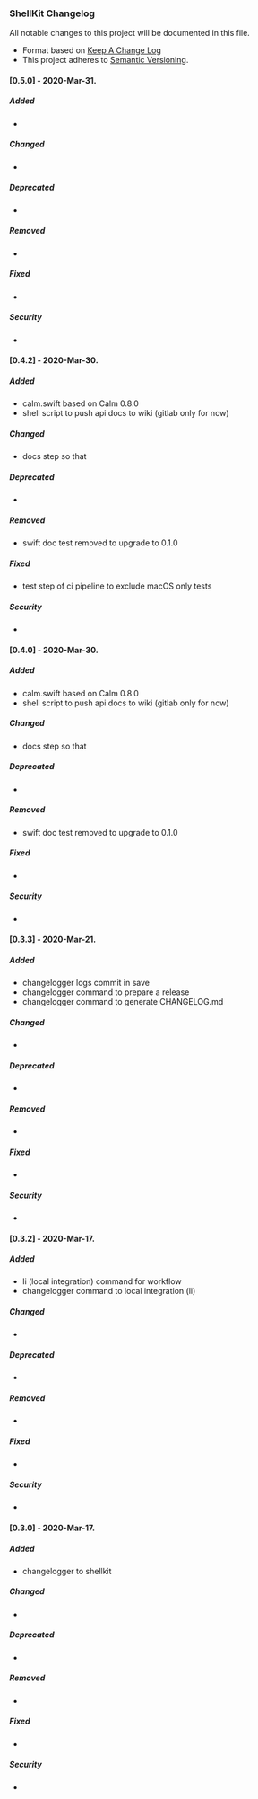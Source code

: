 ### ShellKit Changelog

All notable changes to this project will be documented in this file.

* Format based on [Keep A Change Log](https://keepachangelog.com/en/1.0.0/)
* This project adheres to [Semantic Versioning](http://semver.org/).

#### [0.5.0] - 2020-Mar-31.
##### Added
-

##### Changed
-

##### Deprecated
-

##### Removed
-

##### Fixed
-

##### Security
-

#### [0.4.2] - 2020-Mar-30.
##### Added
- calm.swift based on Calm 0.8.0
- shell script to push api docs to wiki (gitlab only for now)

##### Changed
- docs step so that

##### Deprecated
-

##### Removed
- swift doc test removed to upgrade to 0.1.0

##### Fixed
- test step of ci pipeline to exclude macOS only tests

##### Security
-

#### [0.4.0] - 2020-Mar-30.
##### Added
- calm.swift based on Calm 0.8.0
- shell script to push api docs to wiki (gitlab only for now)

##### Changed
- docs step so that

##### Deprecated
-

##### Removed
- swift doc test removed to upgrade to 0.1.0

##### Fixed
-

##### Security
-

#### [0.3.3] - 2020-Mar-21.
##### Added
- changelogger logs commit in save
- changelogger command to prepare a release
- changelogger command to generate CHANGELOG.md

##### Changed
-

##### Deprecated
-

##### Removed
-

##### Fixed
-

##### Security
-

#### [0.3.2] - 2020-Mar-17.
##### Added
- li (local integration) command for workflow
- changelogger command to local integration (li)

##### Changed
-

##### Deprecated
-

##### Removed
-

##### Fixed
-

##### Security
-

#### [0.3.0] - 2020-Mar-17.
##### Added
- changelogger to shellkit

##### Changed
-

##### Deprecated
-

##### Removed
-

##### Fixed
-

##### Security
-

